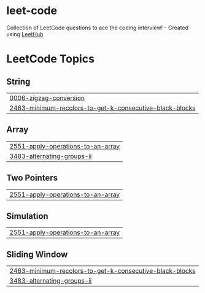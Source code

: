 # leet-code
Collection of LeetCode questions to ace the coding interview! - Created using [LeetHub](https://github.com/QasimWani/LeetHub)

<!---LeetCode Topics Start-->
# LeetCode Topics
## String
|  |
| ------- |
| [0006-zigzag-conversion](https://github.com/whoisrey/leet-code/tree/master/0006-zigzag-conversion) |
| [2463-minimum-recolors-to-get-k-consecutive-black-blocks](https://github.com/whoisrey/leet-code/tree/master/2463-minimum-recolors-to-get-k-consecutive-black-blocks) |
## Array
|  |
| ------- |
| [2551-apply-operations-to-an-array](https://github.com/whoisrey/leet-code/tree/master/2551-apply-operations-to-an-array) |
| [3483-alternating-groups-ii](https://github.com/whoisrey/leet-code/tree/master/3483-alternating-groups-ii) |
## Two Pointers
|  |
| ------- |
| [2551-apply-operations-to-an-array](https://github.com/whoisrey/leet-code/tree/master/2551-apply-operations-to-an-array) |
## Simulation
|  |
| ------- |
| [2551-apply-operations-to-an-array](https://github.com/whoisrey/leet-code/tree/master/2551-apply-operations-to-an-array) |
## Sliding Window
|  |
| ------- |
| [2463-minimum-recolors-to-get-k-consecutive-black-blocks](https://github.com/whoisrey/leet-code/tree/master/2463-minimum-recolors-to-get-k-consecutive-black-blocks) |
| [3483-alternating-groups-ii](https://github.com/whoisrey/leet-code/tree/master/3483-alternating-groups-ii) |
<!---LeetCode Topics End-->